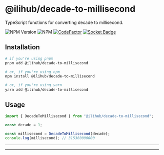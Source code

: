 # @ilihub/decade-to-millisecond

TypeScript functions for converting decade to millisecond.

![NPM Version](https://img.shields.io/npm/v/%40ilihub%2Fdecade-to-millisecond?color=33cd56&logo=npm)
![NPM](https://img.shields.io/npm/l/%40ilihub%2Fdecade-to-millisecond)
[![CodeFactor](https://www.codefactor.io/repository/github/ilihub/npm/badge)](https://www.codefactor.io/repository/github/ilihub/npm)
[![Socket Badge](https://socket.dev/api/badge/npm/package/@ilihub/decade-to-millisecond)](https://socket.dev/npm/package/@ilihub/decade-to-millisecond)

## Installation

```bash
# if you're using pnpm
pnpm add @ilihub/decade-to-millisecond

# or, if you're using npm
npm install @ilihub/decade-to-millisecond

# or, if you're using yarn
yarn add @ilihub/decade-to-millisecond
```

## Usage

```javascript
import { DecadeToMillisecond } from "@ilihub/decade-to-millisecond";

const decade = 1;

const millisecond = DecadeToMillisecond(decade);
console.log(millisecond); // 315360000000
```

---

<!-- sponsors_and_backers_section_start -->

<!-- sponsors_and_backers_section_end -->

---
